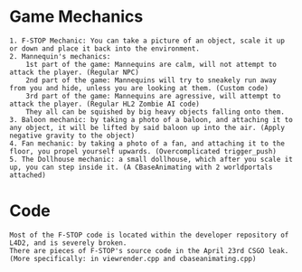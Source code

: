 # Game Mechanics

	1. F-STOP Mechanic: You can take a picture of an object, scale it up or down and place it back into the environment.
	2. Mannequin's mechanics:
		1st part of the game: Mannequins are calm, will not attempt to attack the player. (Regular NPC)
		2nd part of the game: Mannequins will try to sneakely run away from you and hide, unless you are looking at them. (Custom code)
		3rd part of the game: Mannequins are agressive, will attempt to attack the player. (Regular HL2 Zombie AI code)
		They all can be squished by big heavy objects falling onto them.
	3. Baloon mechanic: by taking a photo of a baloon, and attaching it to any object, it will be lifted by said baloon up into the air. (Apply negative gravity to the object)
	4. Fan mechanic: by taking a photo of a fan, and attaching it to the floor, you propel yourself upwards. (Overcomplicated trigger_push)
	5. The Dollhouse mechanic: a small dollhouse, which after you scale it up, you can step inside it. (A CBaseAnimating with 2 worldportals attached)
# Code 

	Most of the F-STOP code is located within the developer repository of L4D2, and is severely broken.
	There are pieces of F-STOP's source code in the April 23rd CSGO leak. (More specifically: in viewrender.cpp and cbaseanimating.cpp)
